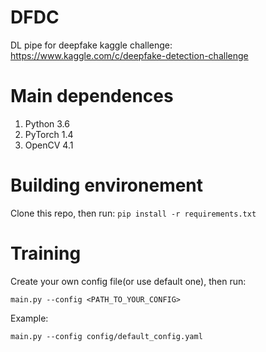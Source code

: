 # DFDC
DL pipe for deepfake kaggle challenge: https://www.kaggle.com/c/deepfake-detection-challenge
# Main dependences
1. Python 3.6
2. PyTorch 1.4
3. OpenCV 4.1
# Building environement
Clone this repo, then run: 
```pip install -r requirements.txt```
# Training
Create your own config file(or use default one), then run:

```main.py --config <PATH_TO_YOUR_CONFIG>```

Example:

```main.py --config config/default_config.yaml```
